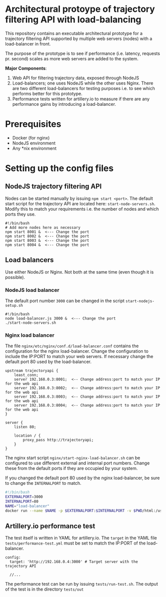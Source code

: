 # Architectural protoype of trajectory filtering API with load-balancing
This repository contains an executable architectural prototype for a trajectory filtering API supported by multiple web servers (nodes) with a load-balancer in front.

The purpose of the prototype is to see if performance (i.e. latency, requests pr. second) scales as more web servers are added to the system.

**Major Components**:
1. Web API for filtering trajectory data, exposed through NodeJS
2. Load-balancers; one uses NodeJS while the other uses Nginx. There are two different load-balancers for testing purposes i.e. to see which performs better for this prototype.
3. Performance tests written for artillery.io to measure if there are any performance gains by introducing a load-balancer.

# Prerequisites
* Docker (for nginx)
* NodeJS environment
* Any *nix environment


# Setting up the config files
## NodeJS trajectory filtering API
Nodes can be started manually by issuing `npm start <port>`. The default start script for the trajectory API are located here: `start-node-servers.sh`. Modify this to match your requirements i.e. the number of nodes and which ports they use.

```
#!/bin/bash
# Add more nodes here as necessary
npm start 8001 &  <--- Change the port
npm start 8002 &  <--- Change the port
npm start 8003 &  <--- Change the port
npm start 8004 &  <--- Change the port
```

## Load balancers
Use either NodeJS or Nginx. Not both at the same time (even though it is possible).

### NodeJS load balancer
The default port number `3000` can be changed in the script `start-nodejs-setup.sh`

```
#!/bin/bash
node load-balancer.js 3000 &  <--- Change the port
./start-node-servers.sh
```

### Nginx load balancer
The file `nginx/etc/nginx/conf.d/load-balancer.conf` contains the configuration for the nginx load-balancer. Change the configuration to include the IP:PORT to match your web servers. If necessary change the default port 80 used by the load-balancer.

```
upstream trajectoryapi {
    least_conn;
    server 192.168.0.3:8001;  <-- Change address:port to match your IP for the web api
    server 192.168.0.3:8002;  <-- Change address:port to match your IP for the web api
    server 192.168.0.3:8003;  <-- Change address:port to match your IP for the web api
    server 192.168.0.3:8004;  <-- Change address:port to match your IP for the web api
}

server {
    listen 80;

    location / {
        proxy_pass http://trajectoryapi;
    }
}
```

The nginx start script `nginx/start-nginx-load-balancer.sh` can be configured to use different external and internal port numbers. Change these from the default ports if they are occupied by your system.

If you changed the default port 80 used by the nginx load-balancer, be sure to change the `INTERNALPORT` to match.

```bash
#!/bin/bash
EXTERNALPORT=3000
INTERNALPORT=80
NAME="load-balancer"
docker run --name $NAME -p $EXTERNALPORT:$INTERNALPORT -v $PWD/html:/usr/share/nginx/html:ro -v $PWD/etc/nginx:/etc/nginx:ro -d nginx

```

## Artillery.io performance test
The test itself is written in YAML for artillery.io. The `target` in the YAML file `tests/performance-test.yml` must be set to match the IP:PORT of the load-balancer.

```
config:
  target: 'http://192.168.0.4:3000' # Target server with the trajectory API
  
  //... 
```
The performance test can be run by issuing `tests/run-test.sh`. The output of the test is in the directory `tests/out`